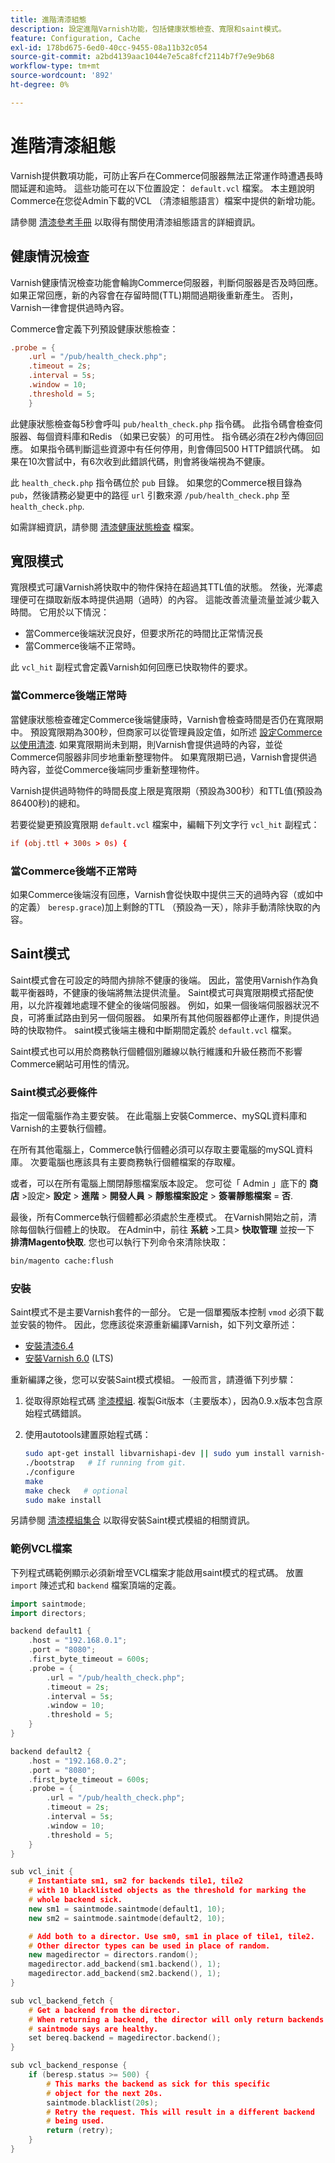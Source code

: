 ```yaml
---
title: 進階清漆組態
description: 設定進階Varnish功能，包括健康狀態檢查、寬限和saint模式。
feature: Configuration, Cache
exl-id: 178bd675-6ed0-40cc-9455-08a11b32c054
source-git-commit: a2bd4139aac1044e7e5ca8fcf2114b7f7e9e9b68
workflow-type: tm+mt
source-wordcount: '892'
ht-degree: 0%

---
```


# 進階清漆組態

Varnish提供數項功能，可防止客戶在Commerce伺服器無法正常運作時遭遇長時間延遲和逾時。 這些功能可在以下位置設定： `default.vcl` 檔案。 本主題說明Commerce在您從Admin下載的VCL （清漆組態語言）檔案中提供的新增功能。

請參閱 [清漆參考手冊](https://varnish-cache.org/docs/6.3/reference/index.html) 以取得有關使用清漆組態語言的詳細資訊。

## 健康情況檢查

Varnish健康情況檢查功能會輪詢Commerce伺服器，判斷伺服器是否及時回應。 如果正常回應，新的內容會在存留時間(TTL)期間過期後重新產生。 否則，Varnish一律會提供過時內容。

Commerce會定義下列預設健康狀態檢查：

```conf
.probe = {
    .url = "/pub/health_check.php";
    .timeout = 2s;
    .interval = 5s;
    .window = 10;
    .threshold = 5;
    }
```

此健康狀態檢查每5秒會呼叫 `pub/health_check.php` 指令碼。 此指令碼會檢查伺服器、每個資料庫和Redis （如果已安裝）的可用性。 指令碼必須在2秒內傳回回應。 如果指令碼判斷這些資源中有任何停用，則會傳回500 HTTP錯誤代碼。 如果在10次嘗試中，有6次收到此錯誤代碼，則會將後端視為不健康。

此 `health_check.php` 指令碼位於 `pub` 目錄。 如果您的Commerce根目錄為 `pub`，然後請務必變更中的路徑 `url` 引數來源 `/pub/health_check.php` 至 `health_check.php`.

如需詳細資訊，請參閱 [清漆健康狀態檢查](https://varnish-cache.org/docs/6.3/users-guide/vcl-backends.html?highlight=health%20check#health-checks) 檔案。

## 寬限模式

寬限模式可讓Varnish將快取中的物件保持在超過其TTL值的狀態。 然後，光澤處理便可在擷取新版本時提供過期（過時）的內容。 這能改善流量流量並減少載入時間。 它用於以下情況：

- 當Commerce後端狀況良好，但要求所花的時間比正常情況長
- 當Commerce後端不正常時。

此 `vcl_hit` 副程式會定義Varnish如何回應已快取物件的要求。

### 當Commerce後端正常時

當健康狀態檢查確定Commerce後端健康時，Varnish會檢查時間是否仍在寬限期中。 預設寬限期為300秒，但商家可以從管理員設定值，如所述 [設定Commerce以使用清漆](configure-varnish-commerce.md). 如果寬限期尚未到期，則Varnish會提供過時的內容，並從Commerce伺服器非同步地重新整理物件。 如果寬限期已過，Varnish會提供過時內容，並從Commerce後端同步重新整理物件。

Varnish提供過時物件的時間長度上限是寬限期（預設為300秒）和TTL值(預設為86400秒)的總和。

若要從變更預設寬限期 `default.vcl` 檔案中，編輯下列文字行 `vcl_hit` 副程式：

```conf
if (obj.ttl + 300s > 0s) {
```

### 當Commerce後端不正常時

如果Commerce後端沒有回應，Varnish會從快取中提供三天的過時內容（或如中的定義） `beresp.grace`)加上剩餘的TTL （預設為一天），除非手動清除快取的內容。

## Saint模式

Saint模式會在可設定的時間內排除不健康的後端。 因此，當使用Varnish作為負載平衡器時，不健康的後端將無法提供流量。 Saint模式可與寬限期模式搭配使用，以允許複雜地處理不健全的後端伺服器。 例如，如果一個後端伺服器狀況不良，可將重試路由到另一個伺服器。 如果所有其他伺服器都停止運作，則提供過時的快取物件。 saint模式後端主機和中斷期間定義於 `default.vcl` 檔案。

Saint模式也可以用於商務執行個體個別離線以執行維護和升級任務而不影響Commerce網站可用性的情況。

### Saint模式必要條件

指定一個電腦作為主要安裝。 在此電腦上安裝Commerce、mySQL資料庫和Varnish的主要執行個體。

在所有其他電腦上，Commerce執行個體必須可以存取主要電腦的mySQL資料庫。 次要電腦也應該具有主要商務執行個體檔案的存取權。

或者，可以在所有電腦上關閉靜態檔案版本設定。 您可從「 Admin 」底下的 **商店** >設定> **設定** > **進階** > **開發人員** > **靜態檔案設定** > **簽署靜態檔案** = **否**.

最後，所有Commerce執行個體都必須處於生產模式。 在Varnish開始之前，清除每個執行個體上的快取。 在Admin中，前往 **系統** >工具> **快取管理** 並按一下 **排清Magento快取**. 您也可以執行下列命令來清除快取：

```bash
bin/magento cache:flush
```

### 安裝

Saint模式不是主要Varnish套件的一部分。 它是一個單獨版本控制 `vmod` 必須下載並安裝的物件。 因此，您應該從來源重新編譯Varnish，如下列文章所述：

- [安裝清漆6.4](https://varnish-cache.org/docs/6.4/installation/install.html)
- [安裝Varnish 6.0](https://varnish-cache.org/docs/6.0/installation/install.html) (LTS)

重新編譯之後，您可以安裝Saint模式模組。 一般而言，請遵循下列步驟：

1. 從取得原始程式碼 [塗漆模組](https://github.com/varnish/varnish-modules). 複製Git版本（主要版本），因為0.9.x版本包含原始程式碼錯誤。
1. 使用autotools建置原始程式碼：

   ```bash
   sudo apt-get install libvarnishapi-dev || sudo yum install varnish-libs-devel
   ./bootstrap   # If running from git.
   ./configure
   make
   make check   # optional
   sudo make install
   ```

另請參閱 [清漆模組集合](https://github.com/varnish/varnish-modules) 以取得安裝Saint模式模組的相關資訊。

### 範例VCL檔案

下列程式碼範例顯示必須新增至VCL檔案才能啟用saint模式的程式碼。 放置 `import` 陳述式和 `backend` 檔案頂端的定義。

```cpp
import saintmode;
import directors;

backend default1 {
    .host = "192.168.0.1";
    .port = "8080";
    .first_byte_timeout = 600s;
    .probe = {
        .url = "/pub/health_check.php";
        .timeout = 2s;
        .interval = 5s;
        .window = 10;
        .threshold = 5;
    }
}

backend default2 {
    .host = "192.168.0.2";
    .port = "8080";
    .first_byte_timeout = 600s;
    .probe = {
        .url = "/pub/health_check.php";
        .timeout = 2s;
        .interval = 5s;
        .window = 10;
        .threshold = 5;
    }
}

sub vcl_init {
    # Instantiate sm1, sm2 for backends tile1, tile2
    # with 10 blacklisted objects as the threshold for marking the
    # whole backend sick.
    new sm1 = saintmode.saintmode(default1, 10);
    new sm2 = saintmode.saintmode(default2, 10);

    # Add both to a director. Use sm0, sm1 in place of tile1, tile2.
    # Other director types can be used in place of random.
    new magedirector = directors.random();
    magedirector.add_backend(sm1.backend(), 1);
    magedirector.add_backend(sm2.backend(), 1);
}

sub vcl_backend_fetch {
    # Get a backend from the director.
    # When returning a backend, the director will only return backends
    # saintmode says are healthy.
    set bereq.backend = magedirector.backend();
}

sub vcl_backend_response {
    if (beresp.status >= 500) {
        # This marks the backend as sick for this specific
        # object for the next 20s.
        saintmode.blacklist(20s);
        # Retry the request. This will result in a different backend
        # being used.
        return (retry);
    }
}
```
